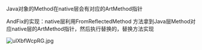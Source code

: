Java对象的Method在native层会有对应的ArtMethod指针


AndFix的实现：native层利用FromReflectedMethod 方法拿到Java层Method对应native层的ArtMethod指针，然后执行替换的，替换方法实现


![uIXbfWcpRG.jpg](https://p1-juejin.byteimg.com/tos-cn-i-k3u1fbpfcp/b2e82f908e42408c9e8f143fa1584165~tplv-k3u1fbpfcp-watermark.image?)